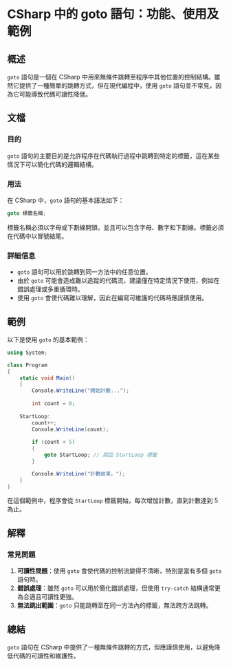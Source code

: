 <!--
Meta Description: # CSharp 中的 goto 語句：功能、使用及範例 ## 概述 `goto` 語句是一個在 CSharp 中用來無條件跳轉至程序中其他位置的控制結構。雖然它提供了一種簡單的跳轉方式，但在現代編程中，使用 `goto` 語句並不常見，因為它可能導致代碼可讀性降低。 ## 文檔 ### 目的 `g...
Meta Keywords: goto, csharp, count, startloop, console
-->

# CSharp 中的 goto 語句：功能、使用及範例

## 概述
`goto` 語句是一個在 CSharp 中用來無條件跳轉至程序中其他位置的控制結構。雖然它提供了一種簡單的跳轉方式，但在現代編程中，使用 `goto` 語句並不常見，因為它可能導致代碼可讀性降低。

## 文檔
### 目的
`goto` 語句的主要目的是允許程序在代碼執行過程中跳轉到特定的標籤，這在某些情況下可以簡化代碼的邏輯結構。

### 用法
在 CSharp 中，`goto` 語句的基本語法如下：

```csharp
goto 標籤名稱;
```

標籤名稱必須以字母或下劃線開頭，並且可以包含字母、數字和下劃線。標籤必須在代碼中以冒號結尾。

### 詳細信息
- `goto` 語句可以用於跳轉到同一方法中的任意位置。
- 由於 `goto` 可能會造成難以追蹤的代碼流，建議僅在特定情況下使用，例如在錯誤處理或多重循環時。
- 使用 `goto` 會使代碼難以理解，因此在編寫可維護的代碼時應謹慎使用。

## 範例
以下是使用 `goto` 的基本範例：

```csharp
using System;

class Program
{
    static void Main()
    {
        Console.WriteLine("開始計數...");
        
        int count = 0;
        
    StartLoop:
        count++;
        Console.WriteLine(count);
        
        if (count < 5)
        {
            goto StartLoop; // 跳回 StartLoop 標籤
        }

        Console.WriteLine("計數結束。");
    }
}
```

在這個範例中，程序會從 `StartLoop` 標籤開始，每次增加計數，直到計數達到 5 為止。

## 解釋
### 常見問題
1. **可讀性問題**：使用 `goto` 會使代碼的控制流變得不清晰，特別是當有多個 `goto` 語句時。
2. **錯誤處理**：雖然 `goto` 可以用於簡化錯誤處理，但使用 `try-catch` 結構通常更為合適且可讀性更強。
3. **無法跳出範圍**：`goto` 只能跳轉至在同一方法內的標籤，無法跨方法跳轉。

## 總結
`goto` 語句在 CSharp 中提供了一種無條件跳轉的方式，但應謹慎使用，以避免降低代碼的可讀性和維護性。